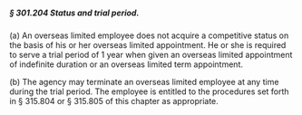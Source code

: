 ##### § 301.204 Status and trial period. #####

(a) An overseas limited employee does not acquire a competitive status on the basis of his or her overseas limited appointment. He or she is required to serve a trial period of 1 year when given an overseas limited appointment of indefinite duration or an overseas limited term appointment.

(b) The agency may terminate an overseas limited employee at any time during the trial period. The employee is entitled to the procedures set forth in § 315.804 or § 315.805 of this chapter as appropriate.
